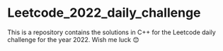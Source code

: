 # Leetcode_2022_daily_challenge
This is a repository contains the solutions in C++ for the Leetcode daily challenge for the year 2022. Wish me luck 😊
